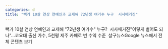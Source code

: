 ```yaml
---
categories: d
title: "빽가 10살 연상 연예인과 교제해 72년생 여가수 누구  시사매거진"
---
```

빽가 10살 연상 연예인과 교제해 "72년생 여가수" 누구?&nbsp;&nbsp;시사매거진"이렇게 벌어도 되나"...코요태 출신 가수, 5천평 제주 카페로 번 수익 수준&nbsp;&nbsp;살구뉴스Google 뉴스에서 전체 콘텐츠 보기